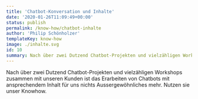 ```yaml
---
title: 'Chatbot-Konversation und Inhalte'
date: '2020-01-26T11:09:49+00:00'
status: publish
permalink: /know-how/chatbot-inhalte
author: 'Philip Schönholzer'
templateKey: know-how
image: ./inhalte.svg
id: 10
summary: Nach über zwei Dutzend Chatbot-Projekten und vielzähligen Workshops zusammen mit unseren Kunden ist das Erarbeiten von Chatbots mit ansprechendem Inhalt für uns nichts Aussergewöhnliches mehr. Nutzen sie unser Knowhow.
---
```


Nach über zwei Dutzend Chatbot-Projekten und vielzähligen Workshops zusammen mit unseren Kunden ist das Erarbeiten von Chatbots mit ansprechendem Inhalt für uns nichts Aussergewöhnliches mehr. Nutzen sie unser Knowhow.
